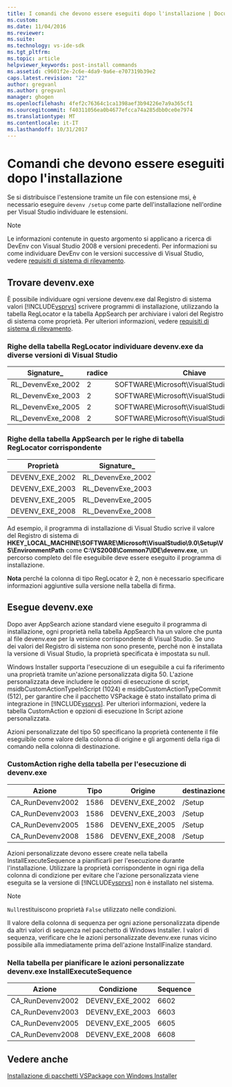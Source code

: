```yaml
---
title: I comandi che devono essere eseguiti dopo l'installazione | Documenti Microsoft
ms.custom: 
ms.date: 11/04/2016
ms.reviewer: 
ms.suite: 
ms.technology: vs-ide-sdk
ms.tgt_pltfrm: 
ms.topic: article
helpviewer_keywords: post-install commands
ms.assetid: c9601f2e-2c6e-4da9-9a6e-e707319b39e2
caps.latest.revision: "22"
author: gregvanl
ms.author: gregvanl
manager: ghogen
ms.openlocfilehash: 4fef2c76364c1ca1398aef3b94226e7a9a365cf1
ms.sourcegitcommit: f40311056ea0b4677efcca74a285dbb0ce0e7974
ms.translationtype: MT
ms.contentlocale: it-IT
ms.lasthandoff: 10/31/2017
---
```

# <a name="commands-that-must-be-run-after-installation"></a>Comandi che devono essere eseguiti dopo l'installazione
Se si distribuisce l'estensione tramite un file con estensione msi, è necessario eseguire `devenv /setup` come parte dell'installazione nell'ordine per Visual Studio individuare le estensioni.  
  
> [!NOTE]
>  Le informazioni contenute in questo argomento si applicano a ricerca di DevEnv con Visual Studio 2008 e versioni precedenti. Per informazioni su come individuare DevEnv con le versioni successive di Visual Studio, vedere [requisiti di sistema di rilevamento](../../extensibility/internals/detecting-system-requirements.md).  
  
## <a name="finding-devenvexe"></a>Trovare devenv.exe  
 È possibile individuare ogni versione devenv.exe dal Registro di sistema valori [!INCLUDE[vsprvs](../../code-quality/includes/vsprvs_md.md)] scrivere programmi di installazione, utilizzando la tabella RegLocator e la tabella AppSearch per archiviare i valori del Registro di sistema come proprietà. Per ulteriori informazioni, vedere [requisiti di sistema di rilevamento](../../extensibility/internals/detecting-system-requirements.md).  
  
### <a name="reglocator-table-rows-to-locate-devenvexe-from-different-versions-of-visual-studio"></a>Righe della tabella RegLocator individuare devenv.exe da diverse versioni di Visual Studio  
  
|Signature_|radice|Chiave|Nome|Tipo|  
|-----------------|----------|---------|----------|----------|  
|RL_DevenvExe_2002|2|SOFTWARE\Microsoft\VisualStudio\7.0\Setup\VS|EnvironmentPath|2|  
|RL_DevenvExe_2003|2|SOFTWARE\Microsoft\VisualStudio\7.1\Setup\VS|EnvironmentPath|2|  
|RL_DevenvExe_2005|2|SOFTWARE\Microsoft\VisualStudio\8.0\Setup\VS|EnvironmentPath|2|  
|RL_DevenvExe_2008|2|SOFTWARE\Microsoft\VisualStudio\9.0\Setup\VS|EnvironmentPath|2|  
  
### <a name="appsearch-table-rows-for-corresponding-reglocator-table-rows"></a>Righe della tabella AppSearch per le righe di tabella RegLocator corrispondente  
  
|Proprietà|Signature_|  
|--------------|-----------------|  
|DEVENV_EXE_2002|RL_DevenvExe_2002|  
|DEVENV_EXE_2003|RL_DevenvExe_2003|  
|DEVENV_EXE_2005|RL_DevenvExe_2005|  
|DEVENV_EXE_2008|RL_DevenvExe_2008|  
  
 Ad esempio, il programma di installazione di Visual Studio scrive il valore del Registro di sistema di **HKEY_LOCAL_MACHINE\SOFTWARE\Microsoft\VisualStudio\9.0\Setup\VS\EnvironmentPath** come **C:\VS2008\Common7\IDE\devenv.exe**, un percorso completo del file eseguibile deve essere eseguito il programma di installazione.  
  
 **Nota** perché la colonna di tipo RegLocator è 2, non è necessario specificare informazioni aggiuntive sulla versione nella tabella di firma.  
  
## <a name="running-devenvexe"></a>Esegue devenv.exe  
 Dopo aver AppSearch azione standard viene eseguito il programma di installazione, ogni proprietà nella tabella AppSearch ha un valore che punta al file devenv.exe per la versione corrispondente di Visual Studio. Se uno dei valori del Registro di sistema non sono presente, perché non è installata la versione di Visual Studio, la proprietà specificata è impostata su null.  
  
 Windows Installer supporta l'esecuzione di un eseguibile a cui fa riferimento una proprietà tramite un'azione personalizzata digita 50. L'azione personalizzata deve includere le opzioni di esecuzione di script, msidbCustomActionTypeInScript (1024) e msidbCustomActionTypeCommit (512), per garantire che il pacchetto VSPackage è stato installato prima di integrazione in [!INCLUDE[vsprvs](../../code-quality/includes/vsprvs_md.md)]. Per ulteriori informazioni, vedere la tabella CustomAction e opzioni di esecuzione In Script azione personalizzata.  
  
 Azioni personalizzate del tipo 50 specificano la proprietà contenente il file eseguibile come valore della colonna di origine e gli argomenti della riga di comando nella colonna di destinazione.  
  
### <a name="customaction-table-rows-to-run-devenvexe"></a>CustomAction righe della tabella per l'esecuzione di devenv.exe  
  
|Azione|Tipo|Origine|destinazione|  
|------------|----------|------------|------------|  
|CA_RunDevenv2002|1586|DEVENV_EXE_2002|/Setup|  
|CA_RunDevenv2003|1586|DEVENV_EXE_2003|/Setup|  
|CA_RunDevenv2005|1586|DEVENV_EXE_2005|/Setup|  
|CA_RunDevenv2008|1586|DEVENV_EXE_2008|/Setup|  
  
 Azioni personalizzate devono essere create nella tabella InstallExecuteSequence a pianificarli per l'esecuzione durante l'installazione. Utilizzare la proprietà corrispondente in ogni riga della colonna di condizione per evitare che l'azione personalizzata viene eseguita se la versione di [!INCLUDE[vsprvs](../../code-quality/includes/vsprvs_md.md)] non è installato nel sistema.  
  
> [!NOTE]
>  `Null`restituiscono proprietà `False` utilizzato nelle condizioni.  
  
 Il valore della colonna di sequenza per ogni azione personalizzata dipende da altri valori di sequenza nel pacchetto di Windows Installer. I valori di sequenza, verificare che le azioni personalizzate devenv.exe runas vicino possibile alla immediatamente prima dell'azione InstallFinalize standard.  
  
### <a name="installexecutesequence-table-to-schedule-the-devenvexe-custom-actions"></a>Nella tabella per pianificare le azioni personalizzate devenv.exe InstallExecuteSequence  
  
|Azione|Condizione|Sequence|  
|------------|---------------|--------------|  
|CA_RunDevenv2002|DEVENV_EXE_2002|6602|  
|CA_RunDevenv2003|DEVENV_EXE_2003|6603|  
|CA_RunDevenv2005|DEVENV_EXE_2005|6605|  
|CA_RunDevenv2008|DEVENV_EXE_2008|6608|  
  
## <a name="see-also"></a>Vedere anche  
 [Installazione di pacchetti VSPackage con Windows Installer](../../extensibility/internals/installing-vspackages-with-windows-installer.md)